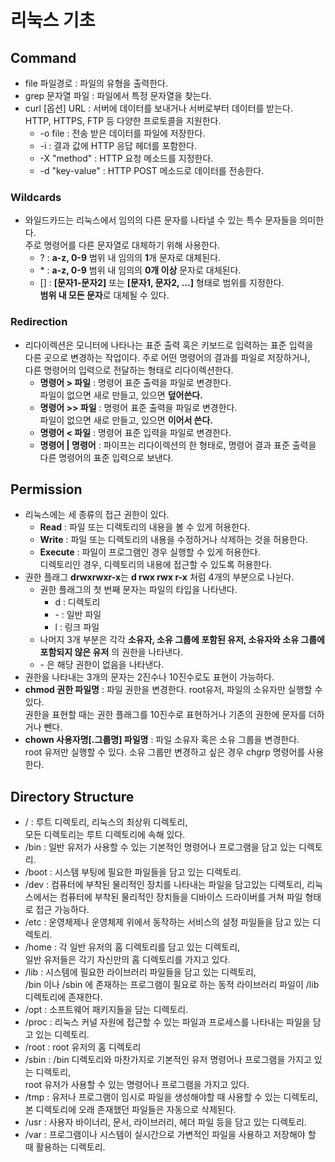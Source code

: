 # **리눅스 기초**

## **Command**
- file 파일경로 : 파일의 유형을 출력한다.
- grep 문자열 파일 : 파일에서 특정 문자열을 찾는다.
- curl [옵션] URL : 서버에 데이터를 보내거나 서버로부터 데이터를 받는다.  
  HTTP, HTTPS, FTP 등 다양한 프로토콜을 지원한다.
  - \-o file : 전송 받은 데이터를 파일에 저장한다.
  - \-i : 결과 값에 HTTP 응답 헤더를 포함한다.
  - \-X "method" : HTTP 요청 메소드를 지정한다.
  - \-d "key-value" : HTTP POST 메소드로 데이터를 전송한다.

### **Wildcards**
- 와일드카드는 리눅스에서 임의의 다른 문자를 나타낼 수 있는 특수 문자들을 의미한다.  
  주로 명령어를 다른 문자열로 대체하기 위해 사용한다.
  - ? : **a-z, 0-9** 범위 내 임의의 **1**개 문자로 대체된다.
  - \* : **a-z, 0-9** 범위 내 임의의 **0개 이상** 문자로 대체된다.
  - [] : **[문자1-문자2]** 또는 **[문자1, 문자2, ...]** 형태로 범위를 지정한다.  
	**범위 내 모든 문자**로 대체될 수 있다.

### **Redirection**
- 리다이렉션은 모니터에 나타나는 표준 출력 혹은 키보드로 입력하는 표준 입력을  
  다른 곳으로 변경하는 작업이다. 주로 어떤 명령어의 결과를 파일로 저장하거나,  
  다른 명령어의 입력으로 전달하는 형태로 리다이렉션한다.
  - **명령어 > 파일** : 명령어 표준 출력을 파일로 변경한다.  
	파일이 없으면 새로 만들고, 있으면 **덮어쓴다.**
  - **명령어 >> 파일** : 명령어 표준 출력을 파일로 변경한다.  
	파일이 없으면 새로 만들고, 있으면 **이어서 쓴다.**
  - **명령어 < 파일** : 명령어 표준 입력을 파일로 변경한다.
  - **명령어 | 명령어** : 파이프는 리다이렉션의 한 형태로, 명령어 결과 표준 출력을  
	다른 명령어의 표준 입력으로 보낸다.

## **Permission**
- 리눅스에는 세 종류의 접근 권한이 있다.  
  - **Read** : 파일 또는 디렉토리의 내용을 볼 수 있게 허용한다.  
  - **Write** : 파일 또는 디렉토리의 내용을 수정하거나 삭제하는 것을 허용한다.  
  - **Execute** : 파일이 프로그램인 경우 실행할 수 있게 허용한다.  
		디렉토리인 경우, 디렉토리의 내용에 접근할 수 있도록 허용한다.
- 권한 플래그 **drwxrwxr-x**는 **d rwx rwx r-x** 처럼 4개의 부분으로 나뉜다.
	- 권한 플래그의 첫 번째 문자는 파일의 타입을 나타낸다.  
		- d : 디렉토리  
		- \- : 일반 파일  
		- l : 링크 파일
	- 나머지 3개 부분은 각각 **소유자, 소유 그룹에 포함된 유저, 소유자와 소유 그룹에 포함되지 않은 유저**
	  의 권한을 나타낸다.
	- \- 은 해당 권한이 없음을 나타낸다.
- 권한을 나타내는 3개의 문자는 2진수나 10진수로도 표현이 가능하다.  
- **chmod 권한 파일명** : 파일 권한을 변경한다. root유저, 파일의 소유자만 실행할 수 있다.  
	권한을 표현할 때는 권한 플래그를 10진수로 표현하거나 기존의 권한에 문자를 더하거나 뺀다.  
- **chown 사용자명[.그룹명] 파일명** : 파일 소유자 혹은 소유 그룹을 변경한다.  
	root 유저만 실행할 수 있다. 소유 그룹만 변경하고 싶은 경우 chgrp 명령어를 사용한다.

## **Directory Structure**
- / : 루트 디렉토리, 리눅스의 최상위 디렉토리,  
	모든 디렉토리는 루트 디렉토리에 속해 있다.
- /bin : 일반 유저가 사용할 수 있는 기본적인 명령어나 프로그램을 담고 있는 디렉토리.  
- /boot : 시스템 부팅에 필요한 파일들을 담고 있는 디렉토리.  
- /dev : 컴퓨터에 부착된 물리적인 장치를 나타내는 파일을 담고있는 디렉토리,
  리눅스에서는 컴퓨터에 부착된 물리적인 장치들을 디바이스 드라이버를 거쳐 파일 형태로 접근 가능하다.  
- /etc : 운영체제나 운영체제 위에서 동작하는 서비스의 설정 파일들을 담고 있는 디렉토리.  
- /home : 각 일반 유저의 홈 디렉토리를 담고 있는 디렉토리,  
	일반 유저들은 각기 자신만의 홈 디렉토리를 가지고 있다.  
- /lib : 시스템에 필요한 라이브러리 파일들을 담고 있는 디렉토리,  
	/bin 이나 /sbin 에 존재하는 프로그램이 필요로 하는 동적 라이브러리 파일이 /lib 디렉토리에 존재한다.  
- /opt : 소프트웨어 패키지들을 담는 디렉토리.  
- /proc : 리눅스 커널 자원에 접근할 수 있는 파일과 프로세스를 나타내는 파일을 담고 있는 디렉토리.  
- /root : root 유저의 홈 디렉토리  
- /sbin : /bin 디렉토리와 마찬가지로 기본적인 유저 명령어나 프로그램을 가지고 있는 디렉토리,  
	root 유저가 사용할 수 있는 명령어나 프로그램을 가지고 있다.  
- /tmp : 유저나 프로그램이 임시로 파일을 생성해야할 때 사용할 수 있는 디렉토리,  
	본 디렉토리에 오래 존재했던 파일들은 자동으로 삭제된다.  
- /usr : 사용자 바이너리, 문서, 라이브러리, 헤더 파일 등을 담고 있는 디렉토리.  
- /var : 프로그램이나 시스템이 실시간으로 가변적인 파일을 사용하고 저장해야 할 때 활용하는 디렉토리.  








